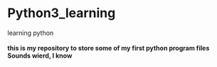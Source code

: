 # Python3_learning
learning python
<br><br>
**this is my repository to store some of my first  python program files**
**Sounds wierd, I know**

